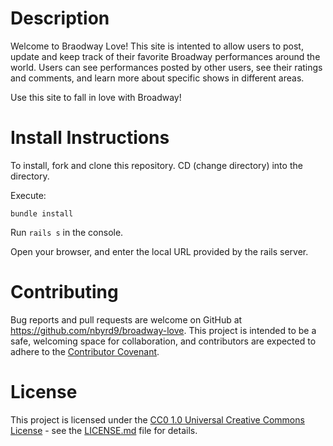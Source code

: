 # Description
Welcome to Braodway Love! This site is intented to allow users to post, update and keep track of their favorite Broadway performances around the world. Users can see  performances posted by other users, see their ratings and comments, and learn more about specific shows in different areas. 

Use this site to fall in love with Broadway!


# Install Instructions
To install, fork and clone this repository. CD (change directory) into the directory.

Execute:

```bundle install```

Run ```rails s``` in the console.

Open your browser, and enter the local URL provided by the rails server.


# Contributing
Bug reports and pull requests are welcome on GitHub at https://github.com/nbyrd9/broadway-love. This project is intended to be a safe, welcoming space for collaboration, and contributors are expected to adhere to the [Contributor Covenant](https://github.com/PurpleBooth/a-good-readme-template/blob/main/CONTRIBUTING.md). 

# License
This project is licensed under the [CC0 1.0 Universal Creative Commons License](https://github.com/PurpleBooth/a-good-readme-template/blob/main/LICENSE.md) - see the [LICENSE.md](https://github.com/PurpleBooth/a-good-readme-template/blob/main/LICENSE.md) file for details.